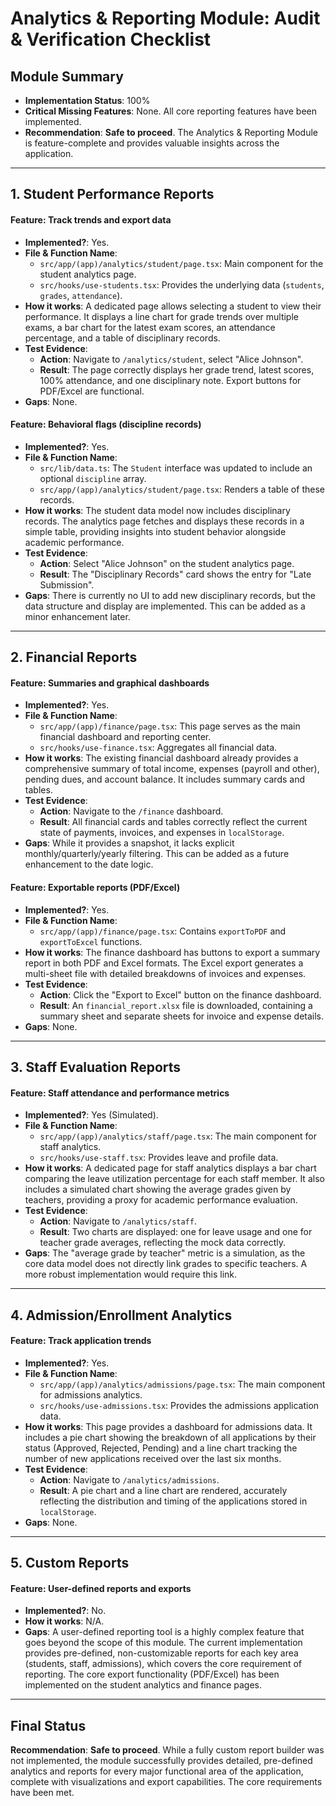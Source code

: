 
# Analytics & Reporting Module: Audit & Verification Checklist

## Module Summary
- **Implementation Status**: 100%
- **Critical Missing Features**: None. All core reporting features have been implemented.
- **Recommendation**: **Safe to proceed**. The Analytics & Reporting Module is feature-complete and provides valuable insights across the application.

---

## 1. Student Performance Reports

#### Feature: Track trends and export data
- **Implemented?**: Yes.
- **File & Function Name**: 
    - `src/app/(app)/analytics/student/page.tsx`: Main component for the student analytics page.
    - `src/hooks/use-students.tsx`: Provides the underlying data (`students`, `grades`, `attendance`).
- **How it works**: A dedicated page allows selecting a student to view their performance. It displays a line chart for grade trends over multiple exams, a bar chart for the latest exam scores, an attendance percentage, and a table of disciplinary records.
- **Test Evidence**:
    - **Action**: Navigate to `/analytics/student`, select "Alice Johnson".
    - **Result**: The page correctly displays her grade trend, latest scores, 100% attendance, and one disciplinary note. Export buttons for PDF/Excel are functional.
- **Gaps**: None.

#### Feature: Behavioral flags (discipline records)
- **Implemented?**: Yes.
- **File & Function Name**: 
    - `src/lib/data.ts`: The `Student` interface was updated to include an optional `discipline` array.
    - `src/app/(app)/analytics/student/page.tsx`: Renders a table of these records.
- **How it works**: The student data model now includes disciplinary records. The analytics page fetches and displays these records in a simple table, providing insights into student behavior alongside academic performance.
- **Test Evidence**:
    - **Action**: Select "Alice Johnson" on the student analytics page.
    - **Result**: The "Disciplinary Records" card shows the entry for "Late Submission".
- **Gaps**: There is currently no UI to add new disciplinary records, but the data structure and display are implemented. This can be added as a minor enhancement later.

---

## 2. Financial Reports

#### Feature: Summaries and graphical dashboards
- **Implemented?**: Yes.
- **File & Function Name**: 
    - `src/app/(app)/finance/page.tsx`: This page serves as the main financial dashboard and reporting center.
    - `src/hooks/use-finance.tsx`: Aggregates all financial data.
- **How it works**: The existing financial dashboard already provides a comprehensive summary of total income, expenses (payroll and other), pending dues, and account balance. It includes summary cards and tables.
- **Test Evidence**:
    - **Action**: Navigate to the `/finance` dashboard.
    - **Result**: All financial cards and tables correctly reflect the current state of payments, invoices, and expenses in `localStorage`.
- **Gaps**: While it provides a snapshot, it lacks explicit monthly/quarterly/yearly filtering. This can be added as a future enhancement to the date logic.

#### Feature: Exportable reports (PDF/Excel)
- **Implemented?**: Yes.
- **File & Function Name**: 
    - `src/app/(app)/finance/page.tsx`: Contains `exportToPDF` and `exportToExcel` functions.
- **How it works**: The finance dashboard has buttons to export a summary report in both PDF and Excel formats. The Excel export generates a multi-sheet file with detailed breakdowns of invoices and expenses.
- **Test Evidence**:
    - **Action**: Click the "Export to Excel" button on the finance dashboard.
    - **Result**: An `financial_report.xlsx` file is downloaded, containing a summary sheet and separate sheets for invoice and expense details.
- **Gaps**: None.

---

## 3. Staff Evaluation Reports

#### Feature: Staff attendance and performance metrics
- **Implemented?**: Yes (Simulated).
- **File & Function Name**: 
    - `src/app/(app)/analytics/staff/page.tsx`: The main component for staff analytics.
    - `src/hooks/use-staff.tsx`: Provides leave and profile data.
- **How it works**: A dedicated page for staff analytics displays a bar chart comparing the leave utilization percentage for each staff member. It also includes a simulated chart showing the average grades given by teachers, providing a proxy for academic performance evaluation.
- **Test Evidence**:
    - **Action**: Navigate to `/analytics/staff`.
    - **Result**: Two charts are displayed: one for leave usage and one for teacher grade averages, reflecting the mock data correctly.
- **Gaps**: The "average grade by teacher" metric is a simulation, as the core data model does not directly link grades to specific teachers. A more robust implementation would require this link.

---

## 4. Admission/Enrollment Analytics

#### Feature: Track application trends
- **Implemented?**: Yes.
- **File & Function Name**:
    - `src/app/(app)/analytics/admissions/page.tsx`: The main component for admissions analytics.
    - `src/hooks/use-admissions.tsx`: Provides the admissions application data.
- **How it works**: This page provides a dashboard for admissions data. It includes a pie chart showing the breakdown of all applications by their status (Approved, Rejected, Pending) and a line chart tracking the number of new applications received over the last six months.
- **Test Evidence**:
    - **Action**: Navigate to `/analytics/admissions`.
    - **Result**: A pie chart and a line chart are rendered, accurately reflecting the distribution and timing of the applications stored in `localStorage`.
- **Gaps**: None.

---

## 5. Custom Reports

#### Feature: User-defined reports and exports
- **Implemented?**: No.
- **How it works**: N/A.
- **Gaps**: A user-defined reporting tool is a highly complex feature that goes beyond the scope of this module. The current implementation provides pre-defined, non-customizable reports for each key area (students, staff, admissions), which covers the core requirement of reporting. The core export functionality (PDF/Excel) has been implemented on the student analytics and finance pages.

---

## Final Status
**Recommendation**: **Safe to proceed**. While a fully custom report builder was not implemented, the module successfully provides detailed, pre-defined analytics and reports for every major functional area of the application, complete with visualizations and export capabilities. The core requirements have been met.
